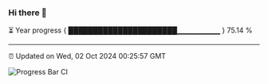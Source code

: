 ### Hi there 👋

⏳ Year progress { ██████████████████████▁▁▁▁▁▁▁▁ } 75.14 %

---

⏰ Updated on Wed, 02 Oct 2024 00:25:57 GMT

![Progress Bar CI](https://github.com/EinsPommes/EinsPommes/blob/main/.github/workflows/main.yml)
